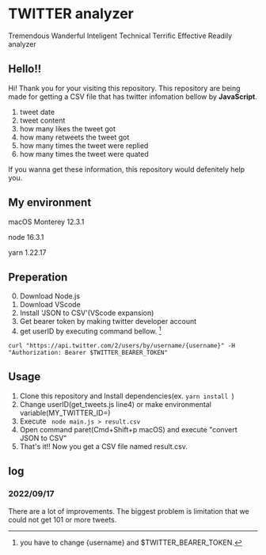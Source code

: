 # TWITTER analyzer
Tremendous Wanderful Inteligent Technical Terrific Effective Readily analyzer

## Hello!!
Hi! Thank you for your visiting this repository. This repository are being made for getting a CSV file that has twitter infomation bellow by **JavaScript**. 
1. tweet date
2. tweet content
3. how many likes the tweet got
4. how many retweets the tweet got
5. how many times the tweet were replied
6. how many times the tweet were quated

If you wanna get these information, this repository would  defenitely help you. 

## My environment
macOS Monterey 12.3.1

node 16.3.1

yarn 1.22.17


## Preperation
0. Download Node.js
1. Download VScode
2. Install 'JSON to CSV'(VScode expansion)
3. Get bearer token by making twitter developer account
4. get userID by executing command bellow. [^1]
```
curl "https://api.twitter.com/2/users/by/username/{username}" -H "Authorization: Bearer $TWITTER_BEARER_TOKEN"
```
[^1]: you have to change {username} and $TWITTER_BEARER_TOKEN. 

## Usage
1. Clone this repository and Install dependencies(ex. ```yarn install ```)
2. Change userID(get_tweets.js line4) or make environmental variable(MY_TWITTER_ID=)
3. Execute ``` node main.js > result.csv```
4. Open command paret(Cmd+Shift+p macOS) and execute "convert JSON to CSV"
5. That's it!! Now you get a CSV file named result.csv. 

## log

### 2022/09/17
There are a lot of improvements. The biggest problem is limitation that we could not get 101 or more tweets. 